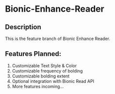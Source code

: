 # Bionic-Enhance-Reader
## Description
This is the feature branch of Bionic Enhance Reader. 

## Features Planned:
1. Customizable Text Style & Color
2. Customizable frequency of bolding
3. Customizable bolding extent
4. Optional integration with Bionic Read API
5. More features incoming...
